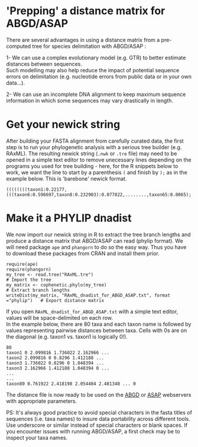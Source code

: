 # 'Prepping' a distance matrix for ABGD/ASAP

There are several advantages in using a distance matrix from a pre-computed tree for species delimitation with ABGD/ASAP :<br/>

1- We can use a complex evolutionary model (e.g. GTR) to better estimate distances between sequences.<br/>
Such modelling may also help reduce the impact of potential sequence errors on delimitation (e.g. nucleotide errors from public data or in your own data...).

2- We can use an incomplete DNA alignment to keep maximum sequence information in which some sequences may vary drastically in length.

# Get your newick string

After building your FASTA alignment from carefully curated data, the first step is to run your phylogenetic analysis with a serious tree builder (e.g. RAxML). The resulting newick string (```.nwk``` or ```.tre``` file) may need to be opened in a simple text editor to remove unecessary lines depending on the programs you used for tree building - here, for the R snippets below to work, we want the line to start by a parenthesis ```(``` and finish by ```);``` as in the example below. This is 'barebone' newick format.

```
((((((((taxon1:0.22177,(((taxon6:0.596697,taxon8:0.232903):0.077822,........,taxon65:0.0065);
```
# Make it a PHYLIP dnadist

We now import our newick string in R to extract the tree branch lengths and produce a distance matrix that ABGD/ASAP can read (phylip format). We will need package ```ape``` and ```phangorn``` to do so the easy way. Thus you have to download these packages from CRAN and install them prior.<br/>
 
```
require(ape)
require(phangorn)
my_tree <- read.tree("RAxML.tre")                                           # Import the tree
my_matrix <- cophenetic.phylo(my_tree)                                      # Extract branch lengths
writeDist(my_matrix, "RAxML_dnadist_for_ABGD_ASAP.txt", format ="phylip")   # Export distance matrix
```

If you open ```RAxML_dnadist_for_ABGD_ASAP.txt``` with a simple text editor, values will be space-delimited on each row.<br/>
In the example below, there are 80 taxa and each taxon name is followed by values representing pairwise distances between taxa. Cells with 0s are on the diagonal (e.g. taxon1 vs. taxon1 is logically 0!).<br/>

```
80 
taxon1 0 2.099816 1.736022 2.162966 ...
taxon2 2.099816 0 0.8296 1.412188 ...
taxon3 1.736022 0.8296 0 1.048394 ...
taxon3 2.162966 1.412188 1.048394 0 ...
...
...
taxon80 0.761922 2.418198 2.054404 2.481348 ... 0
```
The distance file is now ready to be used on the [ABGD](https://bioinfo.mnhn.fr/abi/public/abgd/abgdweb.html) or [ASAP](https://bioinfo.mnhn.fr/abi/public/asap/asapweb.html) webservers with appropriate parameters.<br/>

PS: It's always good practice to avoid special characters in the fasta titles of sequences (i.e. taxa names) to insure data portability across different tools. Use underscore or similar instead of special characters or blank spaces. If you encounter issues with running ABGD/ASAP, a first check may be to inspect your taxa names. 
